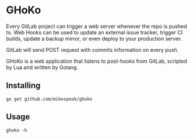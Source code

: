GHoKo
=====

Every GitLab project can trigger a web server whenever the repo is pushed to. 
Web Hooks can be used to update an external issue tracker, trigger CI builds,
update a backup mirror, or even deploy to your production server.

GitLab will send POST request with commits information on every push.

GHoKo is a web application that listens to post-hooks from GitLab, scripted
by Lua and written by Golang.

Installing
----------

	go get github.com/mikespook/ghoko

Usage
-----

	ghoko -h

